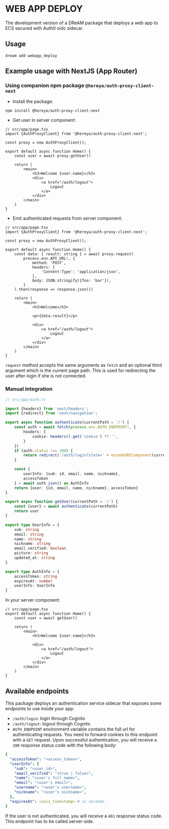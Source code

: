 # WEB APP DEPLOY

The development version of a DReAM package that deploys a web app to ECS secured
with Auth0 oidc sidecar.

## Usage

```shell
dream add webapp_deploy
```

## Example usage with NextJS (App Router)

### Using companion npm package `@hereya/auth-proxy-client-next`

- Install the package:

```shell
npm install @hereya/auth-proxy-client-next
```

- Get user in server component:

```tsx
// src/app/page.tsx
import {AuthProxyClient} from '@hereya/auth-proxy-client-next';

const proxy = new AuthProxyClient();

export default async function Home() {
    const user = await proxy.getUser()

    return (
        <main>
            <h3>Welcome {user.name}</h3>
            <div>
                <a href="/auth/logout">
                    Logout
                </a>
            </div>
        </main>
    )
}
```

- Emit authenticated requests from server component:

```tsx
// src/app/page.tsx
import {AuthProxyClient} from '@hereya/auth-proxy-client-next';

const proxy = new AuthProxyClient();

export default async function Home() {
    const data: { result: string } = await proxy.request(
        process.env.API_URL!, {
            method: 'POST',
            headers: {
                'Content-Type': 'application/json',
            },
            body: JSON.stringify({foo: 'bar'}),
        }
    ).then(response => response.json())

    return (
        <main>
            <h3>Welcome</h3>

            <p>{data.result}</p>

            <div>
                <a href="/auth/logout">
                    Logout
                </a>
            </div>
        </main>
    )
}
```

`request` method accepts the same arguments as `fetch` and an optional
third argument which is the current page path. This is used for redirecting the
user after login if she is not connected.

### Manual integration

```typescript
// src/app/auth.ts

import {headers} from 'next/headers';
import {redirect} from 'next/navigation';

export async function authenticate(currentPath = '/') {
    const auth = await fetch(process.env.AUTH_ENDPOINT!, {
        headers: {
            cookie: headers().get('cookie') ?? '',
        }
    })
    if (auth.status !== 200) {
        return redirect('/auth/login?state=' + encodeURIComponent(currentPath))
    }

    const {
        userInfo: {sub: id, email, name, nickname},
        accessToken
    } = await auth.json() as AuthInfo
    return {user: {id, email, name, nickname}, accessToken}
}

export async function getUser(currentPath = '/') {
    const {user} = await authenticate(currentPath)
    return user
}

export type UserInfo = {
    sub: string
    email: string
    name: string
    nickname: string
    email_verified: boolean
    picture: string
    updated_at: string
}

export type AuthInfo = {
    accessToken: string
    expiresAt: number
    userInfo: UserInfo
}
```

In your server component:

```tsx
// src/app/page.tsx
export default async function Home() {
    const user = await getUser()

    return (
        <main>
            <h3>Welcome {user.name}</h3>

            <div>
                <a href="/auth/logout">
                    Logout
                </a>
            </div>
        </main>
    )
}
```

## Available endpoints

This package deploys an authentication service sidecar that exposes some
endpoints to
use inside your app:

- `/auth/login`: login through Cognito
- `/auth/logout`: logout through Cognito
- `AUTH_ENDPOINT` environment variable contains the full url for
  authenticating requests. You need to forward cookies to this endpoint with
  a `GET` request. Upon successful authentication, you will receive a `200`
  response status code with the following body:

```yaml
{
  "accessToken": "<access_token>",
  "userInfo": {
    "sub": "<user_id>",
    "email_verified": "<true | false>",
    "name": "<user's full name>",
    "email": "<user's email>",
    "username": "<user's username>",
    "nickname": "<user's nickname>",
  },
  "expiresAt": <unix_timestamp> # in seconds.
}
```

If the user is not authenticated, you will receive a `401` response status code.
This endpoint has to be called server-side.
